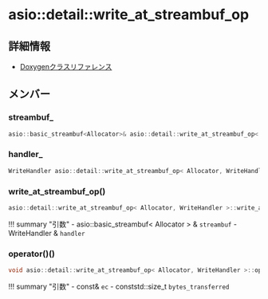 # asio::detail::write_at_streambuf_op



## 詳細情報

- [Doxygenクラスリファレンス](https://lang-ship.com/reference/ESP32/latest/classasio_1_1detail_1_1write__at__streambuf__op.html)

## メンバー

###  streambuf_

```c
asio::basic_streambuf<Allocator>& asio::detail::write_at_streambuf_op< Allocator, WriteHandler >::streambuf_
```


###  handler_

```c
WriteHandler asio::detail::write_at_streambuf_op< Allocator, WriteHandler >::handler_
```


### write_at_streambuf_op()



```c
asio::detail::write_at_streambuf_op< Allocator, WriteHandler >::write_at_streambuf_op(asio::basic_streambuf< Allocator > &streambuf, WriteHandler &handler)
```

!!! summary "引数"
	- asio::basic_streambuf< Allocator > & `streambuf` 
	- WriteHandler & `handler` 



### operator()()



```c
void asio::detail::write_at_streambuf_op< Allocator, WriteHandler >::operator()(const asio::error_code &ec, const std::size_t bytes_transferred)
```

!!! summary "引数"
	- const& `ec` 
	- conststd::size_t `bytes_transferred` 



